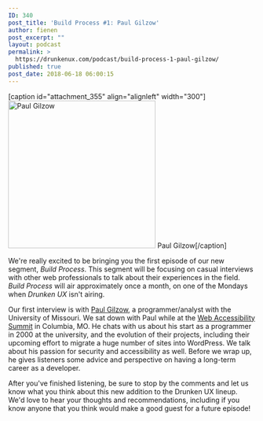 ```yaml
---
ID: 340
post_title: 'Build Process #1: Paul Gilzow'
author: fienen
post_excerpt: ""
layout: podcast
permalink: >
  https://drunkenux.com/podcast/build-process-1-paul-gilzow/
published: true
post_date: 2018-06-18 06:00:15
---
```

[caption id="attachment_355" align="alignleft" width="300"]<a href="https://drunkenux.com/wp-content/uploads/2018/06/14721560_10104338547038910_8586026505141498190_n.jpg"><img class="size-medium wp-image-355" src="https://drunkenux.com/wp-content/uploads/2018/06/14721560_10104338547038910_8586026505141498190_n-300x300.jpg" alt="Paul Gilzow" width="300" height="300" /></a> Paul Gilzow[/caption]

We're really excited to be bringing you the first episode of our new segment, <em>Build Process</em>. This segment will be focusing on casual interviews with other web professionals to talk about their experiences in the field. <em>Build Process</em> will air approximately once a month, on one of the Mondays when <em>Drunken UX</em> isn't airing.

Our first interview is with <a href="https://www.linkedin.com/in/gilzow/">Paul Gilzow</a>, a programmer/analyst with the University of Missouri. We sat down with Paul while at the <a href="http://webaccessibilitysummit.org/">Web Accessibility Summit</a> in Columbia, MO. He chats with us about his start as a programmer in 2000 at the university, and the evolution of their projects, including their upcoming effort to migrate a huge number of sites into WordPress. We talk about his passion for security and accessibility as well. Before we wrap up, he gives listeners some advice and perspective on having a long-term career as a developer.

After you've finished listening, be sure to stop by the comments and let us know what you think about this new addition to the Drunken UX lineup. We'd love to hear your thoughts and recommendations, including if you know anyone that you think would make a good guest for a future episode!